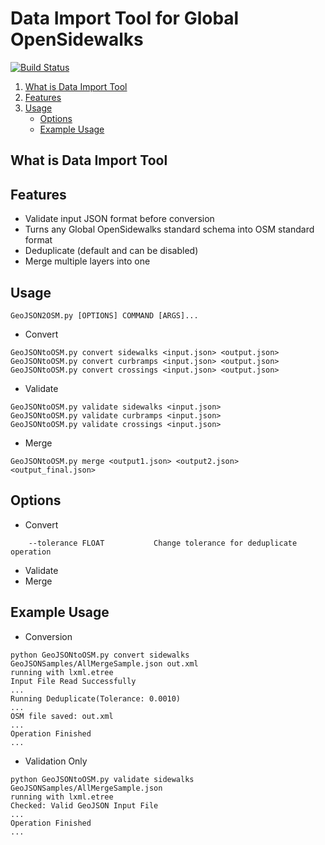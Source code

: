 # Data Import Tool for Global OpenSidewalks

[![Build Status](https://travis-ci.org/OpenSidewalks/DSSG2016-Sidewalks-ImportTool.svg?branch=Developing)](https://travis-ci.org/OpenSidewalks/DSSG2016-Sidewalks-ImportTool)

1. [What is Data Import Tool](#what-is-data-import-tool)
1. [Features](#features)
1. [Usage](#usage)
    - [Options](#options)
    - [Example Usage](#example-usage)

## What is Data Import Tool

## Features
- Validate input JSON format before conversion
- Turns any Global OpenSidewalks standard schema into OSM standard format
- Deduplicate (default and can be disabled)
- Merge multiple layers into one

## Usage
```
GeoJSON2OSM.py [OPTIONS] COMMAND [ARGS]...
```
- Convert
```
GeoJSONtoOSM.py convert sidewalks <input.json> <output.json>
GeoJSONtoOSM.py convert curbramps <input.json> <output.json>
GeoJSONtoOSM.py convert crossings <input.json> <output.json>
```
- Validate
```
GeoJSONtoOSM.py validate sidewalks <input.json>
GeoJSONtoOSM.py validate curbramps <input.json>
GeoJSONtoOSM.py validate crossings <input.json>
```
- Merge
```
GeoJSONtoOSM.py merge <output1.json> <output2.json> <output_final.json>
```

## Options
- Convert
```
    --tolerance FLOAT           Change tolerance for deduplicate operation
```
- Validate
- Merge

## Example Usage
- Conversion
```
python GeoJSONtoOSM.py convert sidewalks GeoJSONSamples/AllMergeSample.json out.xml
running with lxml.etree
Input File Read Successfully
...
Running Deduplicate(Tolerance: 0.0010)
...
OSM file saved: out.xml
...
Operation Finished
...
```
- Validation Only
```
python GeoJSONtoOSM.py validate sidewalks GeoJSONSamples/AllMergeSample.json
running with lxml.etree
Checked: Valid GeoJSON Input File
...
Operation Finished
...
```